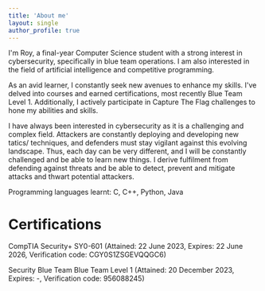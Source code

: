 ```yaml
---
title: 'About me'
layout: single
author_profile: true
---
```

I'm Roy, a final-year Computer Science student with a strong interest in cybersecurity, specifically in blue team operations. I am also interested in the field of artificial intelligence and competitive programming. 

As an avid learner, I constantly seek new avenues to enhance my skills. I've delved into courses and earned certifications, most recently Blue Team Level 1. Additionally, I actively participate in Capture The Flag challenges to hone my abilities and skills.

I have always been interested in cybersecurity as it is a challenging and complex field. Attackers are constantly deploying and developing new tatics/ techniques, and defenders must stay vigilant against this evolving landscape. Thus, each day can be very different, and I will be constantly challenged and be able to learn new things. I derive fulfilment from defending against threats and be able to detect, prevent and mitigate attacks and thwart potential attackers.  

Programming languages learnt: C, C++, Python, Java

# Certifications
CompTIA Security+ SY0-601 (Attained: 22 June 2023, Expires: 22 June 2026, Verification code: CGY0S1ZSGEVQQGC6)

Security Blue Team Blue Team Level 1 (Attained: 20 December 2023, Expires: -, Verification code: 956088245)
